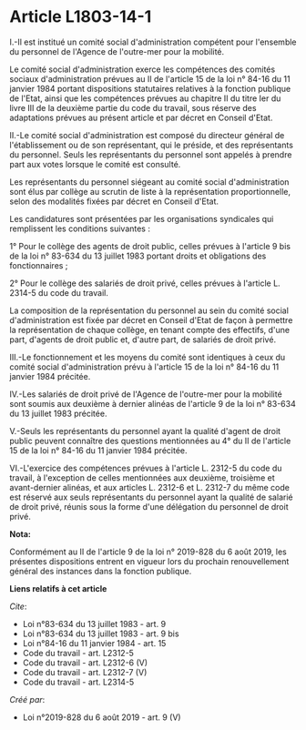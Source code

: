 # Article L1803-14-1

I.-Il est institué un comité social d'administration compétent pour l'ensemble du personnel de l'Agence de l'outre-mer pour
la mobilité. 

Le comité social d'administration exerce les compétences des comités sociaux d'administration prévues au II de l'article 15
de la loi n° 84-16 du 11 janvier 1984 portant dispositions statutaires relatives à la fonction publique de l'Etat, ainsi que
les compétences prévues au chapitre II du titre Ier du livre III de la deuxième partie du code du travail, sous réserve des
adaptations prévues au présent article et par décret en Conseil d'Etat. 

II.-Le comité social d'administration est composé du directeur général de l'établissement ou de son représentant, qui le
préside, et des représentants du personnel. Seuls les représentants du personnel sont appelés à prendre part aux votes
lorsque le comité est consulté. 

Les représentants du personnel siégeant au comité social d'administration sont élus par collège au scrutin de liste à la
représentation proportionnelle, selon des modalités fixées par décret en Conseil d'Etat. 

Les candidatures sont présentées par les organisations syndicales qui remplissent les conditions suivantes : 

1° Pour le collège des agents de droit public, celles prévues à l'article 9 bis de la loi n° 83-634 du 13 juillet 1983
portant droits et obligations des fonctionnaires ; 

2° Pour le collège des salariés de droit privé, celles prévues à l'article L. 2314-5 du code du travail. 

La composition de la représentation du personnel au sein du comité social d'administration est fixée par décret en Conseil
d'Etat de façon à permettre la représentation de chaque collège, en tenant compte des effectifs, d'une part, d'agents de
droit public et, d'autre part, de salariés de droit privé. 

III.-Le fonctionnement et les moyens du comité sont identiques à ceux du comité social d'administration prévu à l'article 15
de la loi n° 84-16 du 11 janvier 1984 précitée. 

IV.-Les salariés de droit privé de l'Agence de l'outre-mer pour la mobilité sont soumis aux deuxième à dernier alinéas de
l'article 9 de la loi n° 83-634 du 13 juillet 1983 précitée. 

V.-Seuls les représentants du personnel ayant la qualité d'agent de droit public peuvent connaître des questions mentionnées
au 4° du II de l'article 15 de la loi n° 84-16 du 11 janvier 1984 précitée. 

VI.-L'exercice des compétences prévues à l'article L. 2312-5 du code du travail, à l'exception de celles mentionnées aux
deuxième, troisième et avant-dernier alinéas, et aux articles L. 2312-6 et L. 2312-7 du même code est réservé aux seuls
représentants du personnel ayant la qualité de salarié de droit privé, réunis sous la forme d'une délégation du personnel de
droit privé.

**Nota:**

Conformément au II de l'article 9 de la loi n° 2019-828 du 6 août 2019, les présentes dispositions entrent en vigueur lors du
prochain renouvellement général des instances dans la fonction publique.

**Liens relatifs à cet article**

_Cite_:

  - Loi n°83-634 du 13 juillet 1983 - art. 9
  - Loi n°83-634 du 13 juillet 1983 - art. 9 bis
  - Loi n°84-16 du 11 janvier 1984 - art. 15
  - Code du travail - art. L2312-5
  - Code du travail - art. L2312-6 (V)
  - Code du travail - art. L2312-7 (V)
  - Code du travail - art. L2314-5

_Créé par_:

  - Loi n°2019-828 du 6 août 2019 - art. 9 (V)
